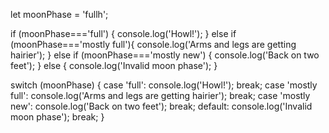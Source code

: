 let moonPhase = 'fullh';

if (moonPhase==='full') {
  console.log('Howl!');
} else if (moonPhase==='mostly full'){
  console.log('Arms and legs are getting hairier');
} else if (moonPhase==='mostly new') {
  console.log('Back on two feet');
} else {
  console.log('Invalid moon phase');
}

switch (moonPhase) {
  case 'full':
    console.log('Howl!');
    break;
  case 'mostly full':
    console.log('Arms and legs are getting hairier');
    break;
  case 'mostly new':
    console.log('Back on two feet');
    break;
  default:
    console.log('Invalid moon phase');
    break;
}